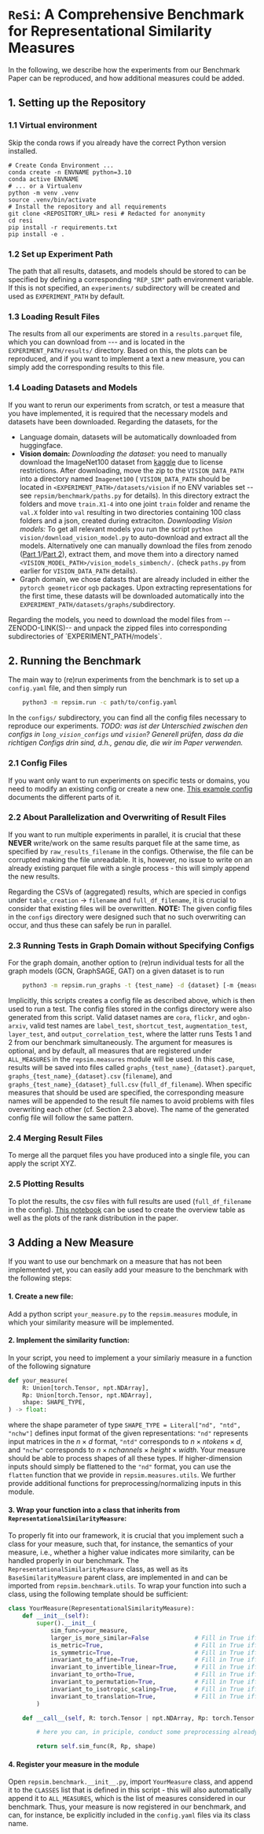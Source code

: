 # `ReSi`: A Comprehensive Benchmark for Representational Similarity Measures
In the following, we describe how the experiments from our Benchmark Paper can be reproduced, and how additional measures could be added.


## 1. Setting up the Repository

### 1.1 Virtual environment
Skip the conda rows if you already have the correct Python version installed.
```shell
# Create Conda Environment ...
conda create -n ENVNAME python=3.10
conda active ENVNAME
# ... or a Virtualenv
python -m venv .venv
source .venv/bin/activate
# Install the repository and all requirements
git clone <REPOSITORY_URL> resi # Redacted for anonymity
cd resi
pip install -r requirements.txt
pip install -e .
```

### 1.2 Set up Experiment Path

The path that all results, datasets, and models should be stored to can be specified by defining a corresponding `"REP_SIM"` path environment variable. If this is not specified, an `experiments/` subdirectory will be created and used as `EXPERIMENT_PATH` by default.

### 1.3 Loading Result Files

The results from all our experiments are stored in a `results.parquet` file, which you can download from --- and is located in the `EXPERIMENT_PATH/results/` directory. Based on this, the plots can be reproduced, and if you want to implement a text a new measure, you can simply add the corresponding results to this file.


### 1.4 Loading Datasets and Models

If you want to rerun our experiments from scratch, or test a measure that you have implemented, it is required that the necessary models and datasets have been downloaded.
Regarding the datasets, for the
* Language domain, datasets will be automatically downloaded from huggingface.
* **Vision domain:** *Downloading the dataset:* you need to manually download the ImageNet100 dataset from [kaggle](https://www.kaggle.com/datasets/ambityga/imagenet100/data?select=Labels.json) due to license restrictions. After downloading, move the zip to the `VISION_DATA_PATH` into a directory named `Imagenet100` ( `VISION_DATA_PATH` should be located in `<EXPERIMENT_PATH>/datasets/vision` if no ENV variables set -- see `repsim/benchmark/paths.py` for details). In this directory extract the folders and move `train.X1-4` into one joint `train` folder and rename the `val.X` folder into `val` resulting in two directories containing 100 class folders and a json, created during extraciton. *Downloading Vision models:* To get all relevant models you run the script `python vision/download_vision_model.py` to auto-download and extract all the models. Alternatively one can manually download the files from zenodo ([Part 1](https://zenodo.org/records/11544180)/[Part 2](https://zenodo.org/records/11548523)), extract them, and move them into a directory named `<VISION_MODEL_PATH>/vision_models_simbench/.` (check `paths.py` from earlier for `VISION_DATA_PATH` details).
* Graph domain, we chose datasts that are already included in either the `pytorch geometric`or `ogb` packages. Upon extracting representations for the first time, these datasts will be downloaded automatically into the `EXPERIMENT_PATH/datasets/graphs/`subdirectory.

Regarding the models, you need to download the model files from --ZENODO-LINK(S)-- and unpack the zipped files into corresponding subdirectories of ´EXPERIMENT_PATH/models`.


## 2. Running the Benchmark

The main way to (re)run experiments from the benchmark is to set up a `config.yaml` file, and then simply run
```bash
    python3 -m repsim.run -c path/to/config.yaml
```
In the `configs/` subdirectory, you can find all the config files necessary to reproduce our experiments.  _TODO: was ist der Unterschied zwischen den configs in `long_vision_configs` und `vision`? Generell prüfen, dass da die richtigen Configs drin sind, d.h., genau die, die wir im Paper verwenden._

### 2.1 Config Files

If you want only want to run experiments on specific tests or domains, you need to modify an existing config or create a new one.
[This example config](configs/example_config.yaml) documents the different parts of it.

### 2.2 About Parallelization and Overwriting of Result Files

If you want to run multiple experiments in parallel, it is crucial that these **NEVER** write/work on the same results parquet file at the same time, as specified by `raw_results_filename` in the configs.
Otherwise, the file can be corrupted making the file unreadable.
It is, however, no issue to write on an already existing parquet file with a single process - this will simply append the new results.

Regarding the CSVs of (aggregated) results, which are specied in configs under `table_creation` -> `filename` and `full_df_filename`, it is crucial to consider that existing files will be overwritten.
**NOTE:** The given config files in the `configs` directory were designed such that no such overwriting can occur, and thus these can safely be run in parallel.

### 2.3 Running Tests in Graph Domain without Specifying Configs

For the graph domain, another option to (re)run individual tests for all the graph models (GCN, GraphSAGE, GAT) on a given dataset is to run

```bash
    python3 -m repsim.run_graphs -t {test_name} -d {dataset} [-m {measures}]
```
Implicitly, this scripts creates a config file as described above, which is then used to run a test. The config files stored in the configs directory were also generated from this script.
Valid dataset names are `cora`, `flickr`, and `ogbn-arxiv`, valid test names are `label_test`, `shortcut_test`, `augmentation_test`, `layer_test`, and `output_correlation_test`, where the latter runs Tests 1 and 2 from our benchmark simultaneously.
The argument for measures is optional, and by default, all measures that are registered under `ALL_MEASURES` in the `repsim.measures` module will be used.
In this case, results will be saved into files called `graphs_{test_name}_{dataset}.parquet`, `graphs_{test_name}_{dataset}.csv` (`filename`), and `graphs_{test_name}_{dataset}_full.csv` (`full_df_filename`).
When specific measures that should be used are specified, the corresponding measure names will be appended to the result file names to avoid problems with files overwriting each other (cf. Section 2.3 above).
The name of the generated config file will follow the same pattern.


### 2.4 Merging Result Files

To merge all the parquet files you have produced into a single file, you can apply the script XYZ.


### 2.5  Plotting Results
To plot the results, the csv files with full results are used (`full_df_filename` in the config).
[This notebook](tables_and_plots.ipynb) can be used to create the overview table as well as the plots of the rank distribution in the paper.


## 3 Adding a New Measure

If you want to use our benchmark on a measure that has not been implemented yet, you can easily add your measure to the benchmark with the following steps:

#### 1. Create a new file:
Add a python script `your_measure.py` to the `repsim.measures` module, in which your similarity measure will be implemented.

#### 2. Implement the similarity function:
In your script, you need to implement a your similariy measure in a function of the following signature
```python
def your_measure(
    R: Union[torch.Tensor, npt.NDArray],
    Rp: Union[torch.Tensor, npt.NDArray],
    shape: SHAPE_TYPE,
) -> float:
```
where the shape parameter of type `SHAPE_TYPE = Literal["nd", "ntd", "nchw"]` defines input format of the given representations: `"nd"` represents input matrices in the $n \times d$ format, `"ntd"` corresponds to $n \times ntokens \times d$, and `"nchw"` corresponds to $n \times nchannels \times height \times width$. Your measure should be able to process shapes of all these types. If higher-dimension inputs should simply be flattened to the `"nd"` format, you can use the `flatten` function that we provide in `repsim.measures.utils`. We further provide additional functions for preprocessing/normalizing inputs in this module.

#### 3. Wrap your function into a class that inherits from `RepresentationalSimilarityMeasure`:

To properly fit into our framework, it is crucial that you implement such a class for your measure, such that, for instance, the semantics of your measure, i.e., whether a higher value indicates more similarity, can be handled properly in our benchmark.
The `RepresentationalSimilarityMeasure` class, as well as its `BaseSimilarityMeasure` parent class, are implemented in and can be imported from `repsim.benchmark.utils`. To wrap your function into such a class, using the following template should be sufficient:
```python
class YourMeasure(RepresentationalSimilarityMeasure):
    def __init__(self):
        super().__init__(
            sim_func=your_measure,
            larger_is_more_similar=False             # Fill in True iff for your measure, higher values indicate more similarity
            is_metric=True,                          # Fill in True iff your measure satisfies the properties of a distance metric.
            is_symmetric=True,                       # Fill in True iff your measure is symmetric, i.e., m(R, Rp) = m(Rp,R)
            invariant_to_affine=True,                # Fill in True iff your measure is invariant to affine transformations
            invariant_to_invertible_linear=True,     # Fill in True iff your measure is invariant to invertible linear transformations
            invariant_to_ortho=True,                 # Fill in True iff your measure is invariant to orthogonal transformations
            invariant_to_permutation=True,           # Fill in True iff your measure is invariant to permutations
            invariant_to_isotropic_scaling=True,     # Fill in True iff your measure is invariant to isotropic scaling
            invariant_to_translation=True,           # Fill in True iff your measure is invariant to translations
        )

    def __call__(self, R: torch.Tensor | npt.NDArray, Rp: torch.Tensor | npt.NDArray, shape: SHAPE_TYPE) -> float:

        # here you can, in priciple, conduct some preprocessing already, such as aligning spatial dimensions for vision inputs

        return self.sim_func(R, Rp, shape)
```

#### 4. Register your measure in the module

Open `repsim.benchmark.__init__.py`, import `YourMeasure` class, and append it to the `CLASSES` list that is defined in this script - this will also automatically append it to `ALL_MEASURES`, which is the list of measures considered in our benchmark. Thus, your measure is now registered in our benchmark, and can, for instance, be explicitly included in the `config.yaml` files via its class name.
